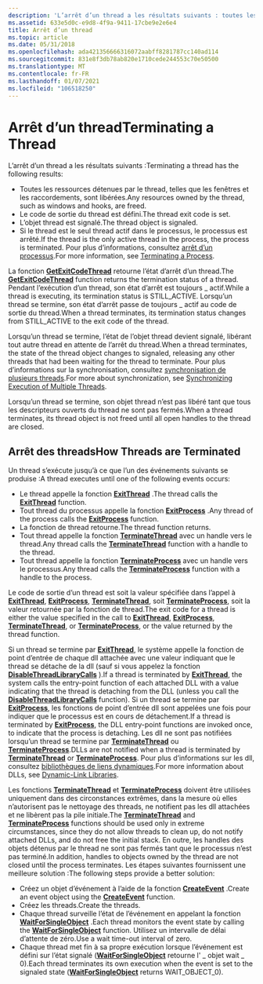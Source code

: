 ```yaml
---
description: 'L’arrêt d’un thread a les résultats suivants : toutes les ressources détenues par le thread, telles que les fenêtres et les raccordements, sont libérées. Le code de sortie du thread est défini. L’objet thread est signalé. Si le thread est le seul thread actif dans le processus, le processus est arrêté. Pour plus d’informations, consultez arrêt d’un processus.'
ms.assetid: 633e5d0c-e9d8-4f9a-9411-17cbe9e2e6e4
title: Arrêt d’un thread
ms.topic: article
ms.date: 05/31/2018
ms.openlocfilehash: ada421356666316072aabff8281787cc140ad114
ms.sourcegitcommit: 831e8f3db78ab820e1710cede244553c70e50500
ms.translationtype: MT
ms.contentlocale: fr-FR
ms.lasthandoff: 01/07/2021
ms.locfileid: "106518250"
---
```

# <a name="terminating-a-thread"></a><span data-ttu-id="3ba1f-104">Arrêt d’un thread</span><span class="sxs-lookup"><span data-stu-id="3ba1f-104">Terminating a Thread</span></span>

<span data-ttu-id="3ba1f-105">L’arrêt d’un thread a les résultats suivants :</span><span class="sxs-lookup"><span data-stu-id="3ba1f-105">Terminating a thread has the following results:</span></span>

-   <span data-ttu-id="3ba1f-106">Toutes les ressources détenues par le thread, telles que les fenêtres et les raccordements, sont libérées.</span><span class="sxs-lookup"><span data-stu-id="3ba1f-106">Any resources owned by the thread, such as windows and hooks, are freed.</span></span>
-   <span data-ttu-id="3ba1f-107">Le code de sortie du thread est défini.</span><span class="sxs-lookup"><span data-stu-id="3ba1f-107">The thread exit code is set.</span></span>
-   <span data-ttu-id="3ba1f-108">L’objet thread est signalé.</span><span class="sxs-lookup"><span data-stu-id="3ba1f-108">The thread object is signaled.</span></span>
-   <span data-ttu-id="3ba1f-109">Si le thread est le seul thread actif dans le processus, le processus est arrêté.</span><span class="sxs-lookup"><span data-stu-id="3ba1f-109">If the thread is the only active thread in the process, the process is terminated.</span></span> <span data-ttu-id="3ba1f-110">Pour plus d’informations, consultez [arrêt d’un processus](terminating-a-process.md).</span><span class="sxs-lookup"><span data-stu-id="3ba1f-110">For more information, see [Terminating a Process](terminating-a-process.md).</span></span>

<span data-ttu-id="3ba1f-111">La fonction [**GetExitCodeThread**](/windows/win32/api/processthreadsapi/nf-processthreadsapi-getexitcodethread) retourne l’état d’arrêt d’un thread.</span><span class="sxs-lookup"><span data-stu-id="3ba1f-111">The [**GetExitCodeThread**](/windows/win32/api/processthreadsapi/nf-processthreadsapi-getexitcodethread) function returns the termination status of a thread.</span></span> <span data-ttu-id="3ba1f-112">Pendant l’exécution d’un thread, son état d’arrêt est toujours \_ actif.</span><span class="sxs-lookup"><span data-stu-id="3ba1f-112">While a thread is executing, its termination status is STILL\_ACTIVE.</span></span> <span data-ttu-id="3ba1f-113">Lorsqu’un thread se termine, son état d’arrêt passe de toujours \_ actif au code de sortie du thread.</span><span class="sxs-lookup"><span data-stu-id="3ba1f-113">When a thread terminates, its termination status changes from STILL\_ACTIVE to the exit code of the thread.</span></span>

<span data-ttu-id="3ba1f-114">Lorsqu’un thread se termine, l’état de l’objet thread devient signalé, libérant tout autre thread en attente de l’arrêt du thread.</span><span class="sxs-lookup"><span data-stu-id="3ba1f-114">When a thread terminates, the state of the thread object changes to signaled, releasing any other threads that had been waiting for the thread to terminate.</span></span> <span data-ttu-id="3ba1f-115">Pour plus d’informations sur la synchronisation, consultez [synchronisation de plusieurs threads](synchronizing-execution-of-multiple-threads.md).</span><span class="sxs-lookup"><span data-stu-id="3ba1f-115">For more about synchronization, see [Synchronizing Execution of Multiple Threads](synchronizing-execution-of-multiple-threads.md).</span></span>

<span data-ttu-id="3ba1f-116">Lorsqu’un thread se termine, son objet thread n’est pas libéré tant que tous les descripteurs ouverts du thread ne sont pas fermés.</span><span class="sxs-lookup"><span data-stu-id="3ba1f-116">When a thread terminates, its thread object is not freed until all open handles to the thread are closed.</span></span>

## <a name="how-threads-are-terminated"></a><span data-ttu-id="3ba1f-117">Arrêt des threads</span><span class="sxs-lookup"><span data-stu-id="3ba1f-117">How Threads are Terminated</span></span>

<span data-ttu-id="3ba1f-118">Un thread s’exécute jusqu’à ce que l’un des événements suivants se produise :</span><span class="sxs-lookup"><span data-stu-id="3ba1f-118">A thread executes until one of the following events occurs:</span></span>

-   <span data-ttu-id="3ba1f-119">Le thread appelle la fonction [**ExitThread**](/windows/win32/api/processthreadsapi/nf-processthreadsapi-exitthread) .</span><span class="sxs-lookup"><span data-stu-id="3ba1f-119">The thread calls the [**ExitThread**](/windows/win32/api/processthreadsapi/nf-processthreadsapi-exitthread) function.</span></span>
-   <span data-ttu-id="3ba1f-120">Tout thread du processus appelle la fonction [**ExitProcess**](/windows/win32/api/processthreadsapi/nf-processthreadsapi-exitprocess) .</span><span class="sxs-lookup"><span data-stu-id="3ba1f-120">Any thread of the process calls the [**ExitProcess**](/windows/win32/api/processthreadsapi/nf-processthreadsapi-exitprocess) function.</span></span>
-   <span data-ttu-id="3ba1f-121">La fonction de thread retourne.</span><span class="sxs-lookup"><span data-stu-id="3ba1f-121">The thread function returns.</span></span>
-   <span data-ttu-id="3ba1f-122">Tout thread appelle la fonction [**TerminateThread**](/windows/win32/api/processthreadsapi/nf-processthreadsapi-terminatethread) avec un handle vers le thread.</span><span class="sxs-lookup"><span data-stu-id="3ba1f-122">Any thread calls the [**TerminateThread**](/windows/win32/api/processthreadsapi/nf-processthreadsapi-terminatethread) function with a handle to the thread.</span></span>
-   <span data-ttu-id="3ba1f-123">Tout thread appelle la fonction [**TerminateProcess**](/windows/win32/api/processthreadsapi/nf-processthreadsapi-terminateprocess) avec un handle vers le processus.</span><span class="sxs-lookup"><span data-stu-id="3ba1f-123">Any thread calls the [**TerminateProcess**](/windows/win32/api/processthreadsapi/nf-processthreadsapi-terminateprocess) function with a handle to the process.</span></span>

<span data-ttu-id="3ba1f-124">Le code de sortie d’un thread est soit la valeur spécifiée dans l’appel à [**ExitThread**](/windows/win32/api/processthreadsapi/nf-processthreadsapi-exitthread), [**ExitProcess**](/windows/win32/api/processthreadsapi/nf-processthreadsapi-exitprocess), [**TerminateThread**](/windows/win32/api/processthreadsapi/nf-processthreadsapi-terminatethread), soit [**TerminateProcess**](/windows/win32/api/processthreadsapi/nf-processthreadsapi-terminateprocess), soit la valeur retournée par la fonction de thread.</span><span class="sxs-lookup"><span data-stu-id="3ba1f-124">The exit code for a thread is either the value specified in the call to [**ExitThread**](/windows/win32/api/processthreadsapi/nf-processthreadsapi-exitthread), [**ExitProcess**](/windows/win32/api/processthreadsapi/nf-processthreadsapi-exitprocess), [**TerminateThread**](/windows/win32/api/processthreadsapi/nf-processthreadsapi-terminatethread), or [**TerminateProcess**](/windows/win32/api/processthreadsapi/nf-processthreadsapi-terminateprocess), or the value returned by the thread function.</span></span>

<span data-ttu-id="3ba1f-125">Si un thread se termine par [**ExitThread**](/windows/win32/api/processthreadsapi/nf-processthreadsapi-exitthread), le système appelle la fonction de point d’entrée de chaque dll attachée avec une valeur indiquant que le thread se détache de la dll (sauf si vous appelez la fonction [**DisableThreadLibraryCalls**](/windows/win32/api/libloaderapi/nf-libloaderapi-disablethreadlibrarycalls) ).</span><span class="sxs-lookup"><span data-stu-id="3ba1f-125">If a thread is terminated by [**ExitThread**](/windows/win32/api/processthreadsapi/nf-processthreadsapi-exitthread), the system calls the entry-point function of each attached DLL with a value indicating that the thread is detaching from the DLL (unless you call the [**DisableThreadLibraryCalls**](/windows/win32/api/libloaderapi/nf-libloaderapi-disablethreadlibrarycalls) function).</span></span> <span data-ttu-id="3ba1f-126">Si un thread se termine par [**ExitProcess**](/windows/win32/api/processthreadsapi/nf-processthreadsapi-exitprocess), les fonctions de point d’entrée dll sont appelées une fois pour indiquer que le processus est en cours de détachement.</span><span class="sxs-lookup"><span data-stu-id="3ba1f-126">If a thread is terminated by [**ExitProcess**](/windows/win32/api/processthreadsapi/nf-processthreadsapi-exitprocess), the DLL entry-point functions are invoked once, to indicate that the process is detaching.</span></span> <span data-ttu-id="3ba1f-127">Les dll ne sont pas notifiées lorsqu’un thread se termine par [**TerminateThread**](/windows/win32/api/processthreadsapi/nf-processthreadsapi-terminatethread) ou [**TerminateProcess**](/windows/win32/api/processthreadsapi/nf-processthreadsapi-terminateprocess).</span><span class="sxs-lookup"><span data-stu-id="3ba1f-127">DLLs are not notified when a thread is terminated by [**TerminateThread**](/windows/win32/api/processthreadsapi/nf-processthreadsapi-terminatethread) or [**TerminateProcess**](/windows/win32/api/processthreadsapi/nf-processthreadsapi-terminateprocess).</span></span> <span data-ttu-id="3ba1f-128">Pour plus d’informations sur les dll, consultez [bibliothèques de liens dynamiques](../dlls/dynamic-link-libraries.md).</span><span class="sxs-lookup"><span data-stu-id="3ba1f-128">For more information about DLLs, see [Dynamic-Link Libraries](../dlls/dynamic-link-libraries.md).</span></span>

<span data-ttu-id="3ba1f-129">Les fonctions [**TerminateThread**](/windows/win32/api/processthreadsapi/nf-processthreadsapi-terminatethread) et [**TerminateProcess**](/windows/win32/api/processthreadsapi/nf-processthreadsapi-terminateprocess) doivent être utilisées uniquement dans des circonstances extrêmes, dans la mesure où elles n’autorisent pas le nettoyage des threads, ne notifient pas les dll attachées et ne libèrent pas la pile initiale.</span><span class="sxs-lookup"><span data-stu-id="3ba1f-129">The [**TerminateThread**](/windows/win32/api/processthreadsapi/nf-processthreadsapi-terminatethread) and [**TerminateProcess**](/windows/win32/api/processthreadsapi/nf-processthreadsapi-terminateprocess) functions should be used only in extreme circumstances, since they do not allow threads to clean up, do not notify attached DLLs, and do not free the initial stack.</span></span> <span data-ttu-id="3ba1f-130">En outre, les handles des objets détenus par le thread ne sont pas fermés tant que le processus n’est pas terminé.</span><span class="sxs-lookup"><span data-stu-id="3ba1f-130">In addition, handles to objects owned by the thread are not closed until the process terminates.</span></span> <span data-ttu-id="3ba1f-131">Les étapes suivantes fournissent une meilleure solution :</span><span class="sxs-lookup"><span data-stu-id="3ba1f-131">The following steps provide a better solution:</span></span>

-   <span data-ttu-id="3ba1f-132">Créez un objet d’événement à l’aide de la fonction [**CreateEvent**](/windows/win32/api/synchapi/nf-synchapi-createeventa) .</span><span class="sxs-lookup"><span data-stu-id="3ba1f-132">Create an event object using the [**CreateEvent**](/windows/win32/api/synchapi/nf-synchapi-createeventa) function.</span></span>
-   <span data-ttu-id="3ba1f-133">Créez les threads.</span><span class="sxs-lookup"><span data-stu-id="3ba1f-133">Create the threads.</span></span>
-   <span data-ttu-id="3ba1f-134">Chaque thread surveille l’état de l’événement en appelant la fonction [**WaitForSingleObject**](/windows/win32/api/synchapi/nf-synchapi-waitforsingleobject) .</span><span class="sxs-lookup"><span data-stu-id="3ba1f-134">Each thread monitors the event state by calling the [**WaitForSingleObject**](/windows/win32/api/synchapi/nf-synchapi-waitforsingleobject) function.</span></span> <span data-ttu-id="3ba1f-135">Utilisez un intervalle de délai d’attente de zéro.</span><span class="sxs-lookup"><span data-stu-id="3ba1f-135">Use a wait time-out interval of zero.</span></span>
-   <span data-ttu-id="3ba1f-136">Chaque thread met fin à sa propre exécution lorsque l’événement est défini sur l’état signalé ([**WaitForSingleObject**](/windows/win32/api/synchapi/nf-synchapi-waitforsingleobject) retourne l' \_ objet wait \_ 0).</span><span class="sxs-lookup"><span data-stu-id="3ba1f-136">Each thread terminates its own execution when the event is set to the signaled state ([**WaitForSingleObject**](/windows/win32/api/synchapi/nf-synchapi-waitforsingleobject) returns WAIT\_OBJECT\_0).</span></span>

 

 
